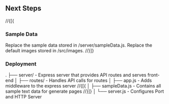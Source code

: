 ﻿## Next Steps

//{[{

### Sample Data

Replace the sample data stored in /server/sampleData.js.
Replace the default images stored in /src/images.
//}]}

### Deployment
.
├── server/ - Express server that provides API routes and serves front-end
│ ├── routes/ - Handles API calls for routes
│ ├── app.js - Adds middleware to the express server
//{[{
│ ├── sampleData.js - Contains all sample text data for generate pages
//}]}
│ └── server.js - Configures Port and HTTP Server
